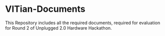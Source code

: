 # VITian-Documents
This Repository includes all the required documents, required for evaluation for Round 2 of Unplugged 2.0 Hardware Hackathon.
